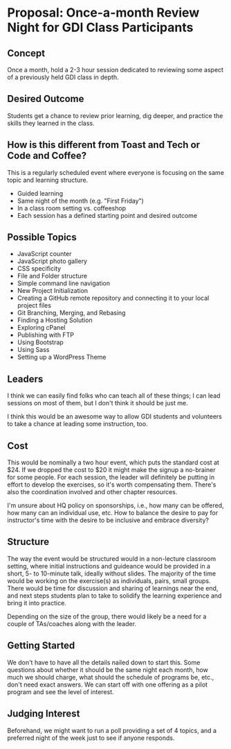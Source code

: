 # Proposal: Once-a-month Review Night for GDI Class Participants

## Concept

Once a month, hold a 2-3 hour session dedicated to reviewing some
aspect of a previously held GDI class in depth.

## Desired Outcome

Students get a chance to review prior learning, dig deeper, and
practice the skills they learned in the class.

## How is this different from Toast and Tech or Code and Coffee?

This is a regularly scheduled event where everyone is focusing on the
same topic and learning structure.

- Guided learning
- Same night of the month (e.g. "First Friday")
- In a class room setting vs. coffeeshop
- Each session has a defined starting point and desired outcome

## Possible Topics

- JavaScript counter
- JavaScript photo gallery
- CSS specificity
- File and Folder structure
- Simple command line navigation
- New Project Initialization
- Creating a GitHub remote repository and connecting it to your local
  project files
- Git Branching, Merging, and Rebasing
- Finding a Hosting Solution
- Exploring cPanel
- Publishing with FTP
- Using Bootstrap
- Using Sass
- Setting up a WordPress Theme

## Leaders

I think we can easily find folks who can teach all of these things; I
can lead sessions on most of them, but I don't think it should be just
me.

I think this would be an awesome way to allow GDI students and
volunteers to take a chance at leading some instruction, too.

## Cost

This would be nominally a two hour event, which puts the standard cost
at $24. If we dropped the cost to $20 it might make the signup a
no-brainer for some people. For each session, the leader will
definitely be putting in effort to develop the exercises, so it's
worth compensating them. There's also the coordination involved and
other chapter resources.

I'm unsure about HQ policy on sponsorships, i.e., how many can be
offered, how many can an individual use, etc. How to balance the
desire to pay for instructor's time with the desire to be inclusive
and embrace diversity?

## Structure

The way the event would be structured would in a non-lecture classroom
setting, where initial instructions and guideance would be provided in
a short, 5- to 10-minute talk, ideally without slides. The majority of
the time would be working on the exercise(s) as individuals, pairs,
small groups. There would be time for discussion and sharing of
learnings near the end, and next steps students plan to take to
solidify the learning experience and bring it into practice.

Depending on the size of the group, there would likely be a need for a
couple of TAs/coaches along with the leader.

## Getting Started

We don't have to have all the details nailed down to start this. Some
questions about whether it should be the same night each month, how
much we should charge, what should the schedule of programs be, etc.,
don't need exact answers. We can start off with one offering as a
pilot program and see the level of interest.

## Judging Interest

Beforehand, we might want to run a poll providing a set of 4 topics,
and a preferred night of the week just to see if anyone responds.
